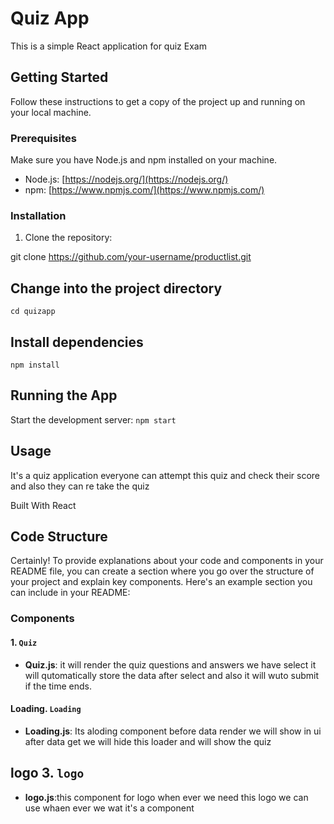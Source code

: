 # Quiz App

This is a simple React application for quiz Exam

## Getting Started

Follow these instructions to get a copy of the project up and running on your local machine.

### Prerequisites

Make sure you have Node.js and npm installed on your machine.

- Node.js: [https://nodejs.org/](https://nodejs.org/)
- npm: [https://www.npmjs.com/](https://www.npmjs.com/)

### Installation

1. Clone the repository:

git clone https://github.com/your-username/productlist.git

## Change into the project directory

`cd quizapp`

## Install dependencies

`npm install`

## Running the App

Start the development server:
`npm start`

## Usage

It's a quiz application everyone can attempt this quiz and check their score and also they can re take the quiz

Built With
React

## Code Structure

Certainly! To provide explanations about your code and components in your README file, you can create a section where you go over the structure of your project and explain key components. Here's an example section you can include in your README:

### Components

#### 1. `Quiz`

- **Quiz.js**: it will render the quiz questions and answers we have select it will qutomatically store the data after select and also it will wuto submit if the time ends.

#### Loading. `Loading`

- **Loading.js**: Its aloding component before data render we will show in ui after data get we will hide this loader and will show the quiz

## logo 3. `logo`

- **logo.js**:this component for logo when ever we need this logo we can use whaen ever we wat it's a component
